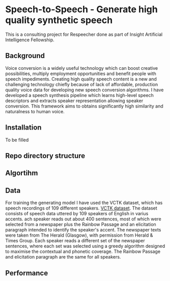 # Speech-to-Speech - Generate high quality synthetic speech
This is a consulting project for Respeecher done as part of Insight Artificial Intelligence Fellowship. 

## Background 
Voice conversion is a widely useful technology which can boost creative possibilities, multiply employment opportunities and benefit people with speech impediments.  Creating high quality speech content is a new and  challenging technology chiefly because of lack of affordable, production quality voice data for developing new speech conversion algorithms. I have developed a speech synthesis pipeline which learns high-level speech descriptors  and extracts speaker representation allowing speaker conversion. This framework aims to obtains significantly high similarity and naturalness to human voice. 



## Installation 

To be filled 


## Repo directory structure 


## Algortihm 



## Data 
For training the generating model I have used the VCTK dataset, which has speech recordings of 109 different speakers. 
[VCTK dataset](https://homepages.inf.ed.ac.uk/jyamagis/page3/page58/page58.html). The dataset consists of speech data uttered by 109 speakers of English in varius accents. ach speaker reads out about 400 sentences, most of which were selected from a newspaper plus the Rainbow Passage and an elicitation paragraph intended to identify the speaker's accent. The newspaper texts were taken from The Herald (Glasgow), with permission from Herald & Times Group. Each speaker reads a different set of the newspaper sentences, where each set was selected using a greedy algorithm designed to maximise the contextual and phonetic coverage. The Rainbow Passage and elicitation paragraph are the same for all speakers.



## Performance 
